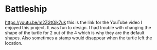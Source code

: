 # Battleship
https://youtu.be/m2ZGtOjk7uk    this is the link for the YouTube video
I enjoyed this project. It was fun to design. 
I had trouble with changing the shape of the turtle for 2 out of the 4 which is why they are the default shapes. 
Also sometimes a stamp would disappear when the turtle left the location. 
